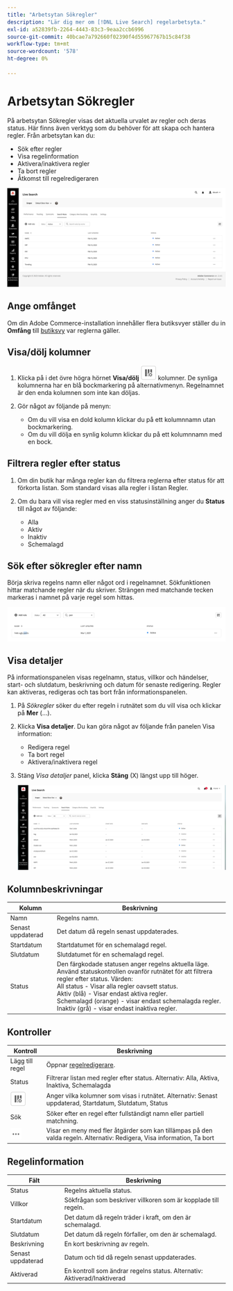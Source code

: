 ```yaml
---
title: "Arbetsytan Sökregler"
description: "Lär dig mer om [!DNL Live Search] regelarbetsyta."
exl-id: a52839fb-2264-4443-83c3-9eaa2ccb6996
source-git-commit: 40bcae7a792660f02390f4d55967767b15c84f38
workflow-type: tm+mt
source-wordcount: '578'
ht-degree: 0%

---
```


# Arbetsytan Sökregler

På arbetsytan Sökregler visas det aktuella urvalet av regler och deras status. Här finns även verktyg som du behöver för att skapa och hantera regler. Från arbetsytan kan du:

* Sök efter regler
* Visa regelinformation
* Aktivera/inaktivera regler
* Ta bort regler
* Åtkomst till regelredigeraren

![Arbetsytan Regler](assets/rules-workspace.png)

## Ange omfånget

Om din Adobe Commerce-installation innehåller flera butiksvyer ställer du in **Omfång** till [butiksvy](https://experienceleague.adobe.com/docs/commerce-admin/start/setup/websites-stores-views.html#scope-settings) var reglerna gäller.

## Visa/dölj kolumner

1. Klicka på i det övre högra hörnet **Visa/dölj** ![Kolumnväljare](assets/btn-show-hide-columns.png) kolumner.
De synliga kolumnerna har en blå bockmarkering på alternativmenyn. Regelnamnet är den enda kolumnen som inte kan döljas.

1. Gör något av följande på menyn:

   * Om du vill visa en dold kolumn klickar du på ett kolumnnamn utan bockmarkering.
   * Om du vill dölja en synlig kolumn klickar du på ett kolumnnamn med en bock.

## Filtrera regler efter status

1. Om din butik har många regler kan du filtrera reglerna efter status för att förkorta listan. Som standard visas alla regler i listan Regler.

1. Om du bara vill visa regler med en viss statusinställning anger du **Status** till något av följande:

   * Alla
   * Aktiv
   * Inaktiv
   * Schemalagd

## Sök efter sökregler efter namn

Börja skriva regelns namn eller något ord i regelnamnet.
Sökfunktionen hittar matchande regler när du skriver. Strängen med matchande tecken markeras i namnet på varje regel som hittas.

![Regler - hitta efter namn](assets/rules-workspace-search-name.png)

## Visa detaljer

På informationspanelen visas regelnamn, status, villkor och händelser, start- och slutdatum, beskrivning och datum för senaste redigering. Regler kan aktiveras, redigeras och tas bort från informationspanelen.

1. På *Sökregler* söker du efter regeln i rutnätet som du vill visa och klickar på **Mer** (...).
1. Klicka **Visa detaljer**.
Du kan göra något av följande från panelen Visa information:

   * Redigera regel
   * Ta bort regel
   * Aktivera/inaktivera regel

1. Stäng *Visa detaljer* panel, klicka **Stäng** (X) längst upp till höger.

   ![Regel - detaljer](assets/rules-workspace-details.png)

## Kolumnbeskrivningar

| Kolumn | Beskrivning |
|--- |--- |
| Namn | Regelns namn. |
| Senast uppdaterad | Det datum då regeln senast uppdaterades. |
| Startdatum | Startdatumet för en schemalagd regel. |
| Slutdatum | Slutdatumet för en schemalagd regel. |
| Status | Den färgkodade statusen anger regelns aktuella läge. Använd statuskontrollen ovanför rutnätet för att filtrera regler efter status. Värden:<br />All status - Visar alla regler oavsett status.<br />Aktiv (blå) - Visar endast aktiva regler.<br />Schemalagd (orange) - visar endast schemalagda regler.<br />Inaktiv (grå) - visar endast inaktiva regler. |

## Kontroller

| Kontroll | Beskrivning |
|--- |--- |
| Lägg till regel | Öppnar [regelredigerare](rules-add.md). |
| Status | Filtrerar listan med regler efter status. Alternativ: Alla, Aktiva, Inaktiva, Schemalagda |
| ![Kolumnväljare](assets/btn-show-hide-columns.png) | Anger vilka kolumner som visas i rutnätet. Alternativ: Senast uppdaterad, Startdatum, Slutdatum, Status |
| Sök | Söker efter en regel efter fullständigt namn eller partiell matchning. |
| ![Fler väljare](assets/btn-more.png) | Visar en meny med fler åtgärder som kan tillämpas på den valda regeln. Alternativ: Redigera, Visa information, Ta bort |

## Regelinformation

| Fält | Beskrivning |
|--- |--- |
| Status | Regelns aktuella status. |
| Villkor | Sökfrågan som beskriver villkoren som är kopplade till regeln. |
| Startdatum | Det datum då regeln träder i kraft, om den är schemalagd. |
| Slutdatum | Det datum då regeln förfaller, om den är schemalagd. |
| Beskrivning | En kort beskrivning av regeln. |
| Senast uppdaterad | Datum och tid då regeln senast uppdaterades. |
| Aktiverad | En kontroll som ändrar regelns status. Alternativ: Aktiverad/Inaktiverad |
